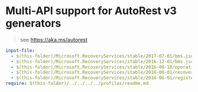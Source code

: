 # Multi-API support for AutoRest v3 generators

> see https://aka.ms/autorest

``` yaml $(enable-multi-api)
input-file:
  - $(this-folder)/Microsoft.RecoveryServices/stable/2017-07-01/bms.json
  - $(this-folder)/Microsoft.RecoveryServices/stable/2016-12-01/bms.json
  - $(this-folder)/Microsoft.RecoveryServices/stable/2016-08-10/operations.json
  - $(this-folder)/Microsoft.RecoveryServices/stable/2016-06-01/recoveryservicesbackup.json
  - $(this-folder)/Microsoft.RecoveryServices/stable/2016-06-01/registeredIdentities.json
require: $(this-folder)/../../../../profiles/readme.md
```

